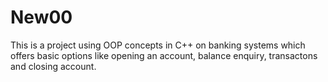 # New00

This is a project using OOP concepts in C++ on banking systems which offers basic options like opening an account, balance enquiry, transactons and closing account.
